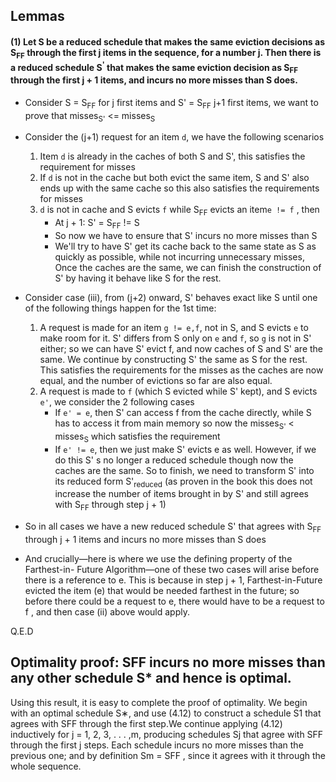 
## Lemmas

#### (1) Let S be a reduced schedule that makes the same eviction decisions as S<sub>FF</sub> through the first j items in the sequence, for a number j. Then there is a reduced schedule S<sup>'</sup> that makes the same eviction decision as S<sub>FF</sub> through the first j + 1 items, and incurs no more misses than S does.
* Consider S = S<sub>FF</sub> for j first items and S' = S<sub>FF</sub> j+1 first items, 
we want to prove that misses<sub>S'</sub> <= misses<sub>S</sub>
* Consider the (j+1) request for an item `d`, we have the following scenarios
   1. Item `d` is already in the caches of both S and S', this satisfies the requirement for misses
   2. If `d` is not in the cache but both evict the same item, S and S' also ends up with the same cache
   so this also satisfies the requirements for misses   
   3. `d` is not in cache and S evicts `f` while S<sub>FF</sub> evicts an item`e != f`
   , then
        * At j + 1: S' = S<sub>FF</sub> != S
        * So now we have to ensure that S' incurs no more misses than S
        * We'll try to have S' get its cache back to the same state as S 
        as quickly as possible, while not incurring unnecessary misses, Once
        the caches are the same, we can finish the construction of S' by having it behave like S
        for the rest.
* Consider case (iii), from (j+2) onward, S' behaves exact like S until one of the following things
happen for the 1st time:
    1. A request is made for an item `g != e,f`, not in S, and S evicts `e` to
    make room for it. S' differs from S only on `e` and `f`, so `g` is not in S' 
    either; so we can have S' evict f, and now caches of S and S' are the same.
    We continue by constructing S' the same as S for the rest. This satisfies the
    requirements for the misses as the caches are now equal, and the 
    number of evictions so far are also equal.
    2. A request is made to `f` (which S evicted while S' kept), and S evicts `e'`, we consider the 2 following cases
        * If `e' = e`, then S' can access f from the cache directly, while
        S has to access it from main memory so now the misses<sub>S'</sub> 
        < misses<sub>S</sub> which satisfies the requirement
        * If `e' != e`, then we just make S' evicts e as well. However,
         if we do this S' s no longer a reduced schedule though now the 
         caches are the same. So to finish, we need to transform S' into
         its reduced form S'<sub>reduced</sub> (as proven in the book this
         does not increase the number of items brought in by S' and still agrees 
         with S<sub>FF</sub> through step j + 1)
* So in all cases we have a new reduced schedule S' that agrees with S<sub>FF</sub>
through j + 1 items and incurs no more misses than S does

* And crucially—here is where we use the defining property of the Farthest-in-
  Future Algorithm—one of these two cases will arise before there is a reference
  to e. This is because in step j + 1, Farthest-in-Future evicted the item (e) that
  would be needed farthest in the future; so before there could be a request to
  e, there would have to be a request to f , and then case (ii) above would apply.
        
Q.E.D




## Optimality proof: SFF incurs no more misses than any other schedule S* and hence is optimal.

Using this result, it is easy to complete the proof of optimality. We begin
with an optimal schedule S∗, and use (4.12) to construct a schedule S1 that
agrees with SFF through the first step.We continue applying (4.12) inductively
for j = 1, 2, 3, . . . ,m, producing schedules Sj that agree with SFF through the
first j steps. Each schedule incurs no more misses than the previous one; and
by definition Sm = SFF , since it agrees with it through the whole sequence.






